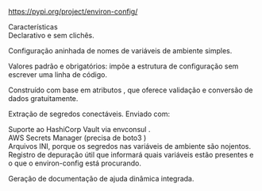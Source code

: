 https://pypi.org/project/environ-config/


Características  
Declarativo e sem clichês.  

Configuração aninhada de nomes de variáveis ​​de ambiente simples.  

Valores padrão e obrigatórios: impõe a estrutura de configuração sem escrever uma linha de código.  

Construído com base em atributos , que oferece validação e conversão de dados gratuitamente.  

Extração de segredos conectáveis. Enviado com:  

Suporte ao HashiCorp Vault via envconsul .  
AWS Secrets Manager (precisa de boto3 )  
Arquivos INI, porque os segredos nas variáveis ​​de ambiente são nojentos.  
Registro de depuração útil que informará quais variáveis ​​estão presentes e o que o environ-config está procurando.  

Geração de documentação de ajuda dinâmica integrada.  